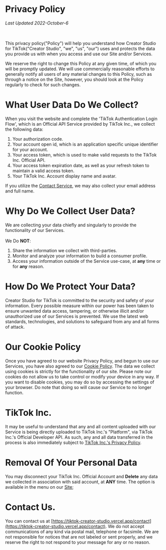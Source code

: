 # Privacy Policy

*Last Updated 2022-October-6*
<br>
<br>
<br>

This privacy policy("Policy") will help you understand how Creator Studio for TikTok("Creator Studio", "we", "us", "our") uses and protects the data you provide us with when you access and use our Site and/or Services.

We reserve the right to change this Policy at any given time, of which you will be promptly updated. We will use commercially reasonable efforts to generally notify all users of any material changes to this Policy, such as through a notice on the Site, however, you should look at the Policy regularly to check for such changes.

# What User Data Do We Collect?

When you visit the website and complete the 'TikTok Authentication Login Flow', which is an Official API Service provided by TikTok Inc., we collect the following data:
1. Your authorization code.
2. Your account open id, which is an application specific unique identifier for your account.
3. Your access token, which is used to make valid requests to the TikTok Inc. Official API.
4. Your access token expiration date, as well as your refresh token to maintain a valid access token.
5. Your TikTok Inc. Account display name and avatar.

If you utilize the [Contact Service](https://tiktok-creator-studio.vercel.app/contact), we may also collect your email address and full name.

# Why Do We Collect User Data?

We are collecting your data chiefly and singularly to provide the functionality of our Services.
<br><br>We Do **NOT**:
1. Share the information we collect with third-parties.
2. Monitor and analyze your information to build a consumer profile.
3. Access your information outside of the Service use-case, at **any** time or for **any** reason.

# How Do We Protect Your Data?

Creator Studio for TikTok is committed to the security and safety of your information. Every possible measure within our power has been taken to ensure unwanted data access, tampering, or otherwise illicit and/or unauthorized use of our Services is prevented. We use the latest web standards, technologies, and solutions to safeguard from any and all forms of attack.

# Our Cookie Policy

Once you have agreed to our website Privacy Policy, and begun to use our Services, you have also agreed to our [Cookie Policy](https://tiktok-creator-studio.vercel.app/legal/cookies-policy).
The data we collect using cookies is strictly for the functionality of our site. Please note our cookies do not allow us to take control or modify your device in any way. If you want to disable cookies, you may do so by accessing the settings of your browser. Do note that doing so will cause our Service to no longer function.

# TikTok Inc.

It may be useful to understand that any and all content uploaded with our Service is being directly uploaded to TikTok Inc.'s "Platform", via TikTok Inc.'s Official Developer API. As such, any and all data transferred in the process is also immediately subject to [TikTok Inc.'s Privacy Policy](https://tiktok.com/legal/privacy-policy).

# Removal Of Your Personal Data

You may disconnect your TikTok Inc. Official Account and **Delete** any data we collected in association with said account, at **ANY** time. The option is available in the menu on our [Site](https://tiktok-creator-studio.vercel.app);

# Contact Us.

You can contact us at [https://tiktok-creator-studio.vercel.app/contact](https://tiktok-creator-studio.vercel.app/contact). We do not accept communications of any kind via postal mail, telephone or facsimile. We are not responsible for notices that are not labeled or sent properly, and we reserve the right to not respond to your message for any or no reason.
